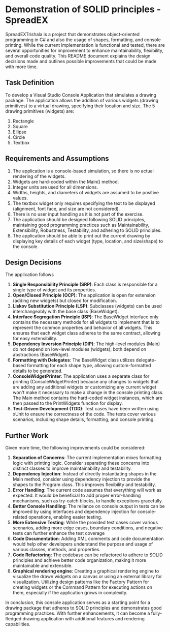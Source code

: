 # Demonstration of SOLID principles - SpreadEX
SpreadEXTrishala is a project that demonstrates object-oriented programming in C# and also the usage of shapes, formatting, and console printing. While the current implementation is functional and tested, there are several opportunities for improvement to enhance maintainability, flexibility, and overall code quality.
This README document explains the design decisions made and outlines possible improvements that could be made with more time.

## Task Definition
To develop a Visual Studio Console Application that simulates a drawing package. The application allows the addition of various widgets (drawing primitives) to a virtual drawing, specifying their location and size. The 5 drawing primitives (widgets) are:
1. Rectangle
2. Square
3. Ellipse
4. Circle
5. Textbox

## Requirements and Assumptions
1. The application is a console-based simulation, so there is no actual rendering of the widgets.
2. Widgets are hard-coded within the Main() method.
3. Integer units are used for all dimensions.
4. Widths, heights, and diameters of widgets are assumed to be positive values.
5. The textbox widget only requires specifying the text to be displayed (alignment, font face, and size are not considered).
6. There is no user input handling as it is not part of the exercise.
7. The application should be designed following SOLID principles, maintaining good programming practices such as Maintainability, Extensibility, Robustness, Testability, and adhering to SOLID principles.
8. The application should be able to print out the current drawing by displaying key details of each widget (type, location, and size/shape) to the console.

## Design Decisions
The application follows
1. **Single Responsibility Principle (SRP)**: Each class is responsible for a single type of widget and its properties.
2. **Open/Closed Principle (OCP)**: The application is open for extension (adding new widgets) but closed for modification.
3. **Liskov Substitution Principle (LSP)**: Subclasses (widgets) can be used interchangeably with the base class (BaseWidget).
4. **Interface Segregation Principle (ISP)**: The BaseWidget interface only contains the necessary methods for all widgets to implement that is to represent the common properties and behavior of all widgets. This ensures that each widget class adheres to the same contract, allowing for easy extensibility.
5. **Dependency Inversion Principle (DIP)**: The high-level modules (Main) do not depend on low-level modules (widgets); both depend on abstractions (BaseWidget).
6. **Formatting with Delegates**: The BaseWidget class utilizes delegate-based formatting for each shape type, allowing custom-formatted details to be generated.
7. **ConsoleWidgetPrinter**: The application uses a separate class for printing (ConsoleWidgetPrinter) because any changes to widgets that are adding any additional widgets or customizing any current widget won't make it necessary to make a change in the console printing class. The Main method contains the hard-coded widget instances, which are then passed to the PrintWidgets function for display.
8. **Test-Driven Development (TDD)**: Test cases have been written using xUnit to ensure the correctness of the code. The tests cover various scenarios, including shape details, formatting, and console printing.

## Further Work
Given more time, the following improvements could be considered:
1. **Separation of Concerns**: The current implementation mixes formatting logic with printing logic. Consider separating these concerns into distinct classes to improve maintainability and testability.
2. **Dependency Injection**: Instead of directly instantiating shapes in the Main method, consider using dependency injection to provide the shapes to the Program class. This improves flexibility and testability.
3. **Error Handling**: The current code assumes that everything will work as expected. It would be beneficial to add proper error-handling mechanisms, such as try-catch blocks, to handle exceptions gracefully.
4. **Better Console Handling**: The reliance on console output in tests can be improved by using interfaces and dependency injection for console-related operations, enabling easier testing.
5. **More Extensive Testing**: While the provided test cases cover various scenarios, adding more edge cases, boundary conditions, and negative tests can further enhance the test coverage
6. **Code Documentation**: Adding XML comments and code documentation would help other developers understand the purpose and usage of various classes, methods, and properties.
7. **Code Refactoring**: The codebase can be refactored to adhere to SOLID principles and achieve better code organization, making it more maintainable and extensible.
8. **Graphical rendering engine**: Creating a graphical rendering engine to visualize the drawn widgets on a canvas or using an external library for visualization. Utilizing design patterns like the Factory Pattern for creating widgets or the Command Pattern for executing actions on them, especially if the application grows in complexity.

In conclusion, this console application serves as a starting point for a drawing package that adheres to SOLID principles and demonstrates good programming practices. With further enhancements, it can become a fully-fledged drawing application with additional features and rendering capabilities.
